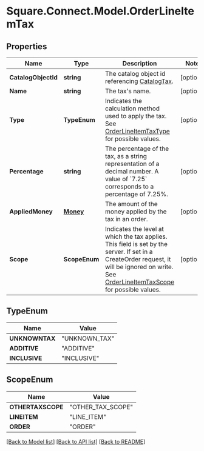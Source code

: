 # Square.Connect.Model.OrderLineItemTax
## Properties

Name | Type | Description | Notes
------------ | ------------- | ------------- | -------------
**CatalogObjectId** | **string** | The catalog object id referencing [CatalogTax](#type-catalogtax). | [optional] 
**Name** | **string** | The tax&#39;s name. | [optional] 
**Type** | **TypeEnum** | Indicates the calculation method used to apply the tax.  See [OrderLineItemTaxType](#type-orderlineitemtaxtype) for possible values. | [optional] 
**Percentage** | **string** | The percentage of the tax, as a string representation of a decimal number.  A value of &#x60;7.25&#x60; corresponds to a percentage of 7.25%. | [optional] 
**AppliedMoney** | [**Money**](Money.md) | The amount of the money applied by the tax in an order. | [optional] 
**Scope** | **ScopeEnum** | Indicates the level at which the tax applies. This field is set by the server. If set in a CreateOrder request, it will be ignored on write. See [OrderLineItemTaxScope](#type-orderlineitemtaxscope) for possible values. | [optional] 


## TypeEnum

Name | Value
------------ | -------------
**UNKNOWNTAX** | "UNKNOWN_TAX"
**ADDITIVE** | "ADDITIVE"
**INCLUSIVE** | "INCLUSIVE"


## ScopeEnum

Name | Value
------------ | -------------
**OTHERTAXSCOPE** | "OTHER_TAX_SCOPE"
**LINEITEM** | "LINE_ITEM"
**ORDER** | "ORDER"



[[Back to Model list]](../README.md#documentation-for-models) [[Back to API list]](../README.md#documentation-for-api-endpoints) [[Back to README]](../README.md)

